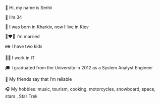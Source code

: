 👋 Hi, my name is Serhii

🧔 I’m 34

🎂 I was born in Kharkiv, now I live in Kiev

👩‍❤️‍👨 I’m married

👪 I have two kids

👨‍💻 I work in IT

🎓 I graduated from the University in 2012 as a System Analyst Engineer

🧱 My friends say that I’m reliable

🎧 My hobbies: music, tourism, cooking, motorcycles, snowboard, space, stars , Star Trek


<!---
LMSerhii/LMSerhii is a ✨ special ✨ repository because its `README.md` (this file) appears on your GitHub profile.
You can click the Preview link to take a look at your changes.
--->
